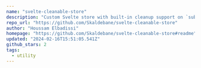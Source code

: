 ```yaml
---
name: "svelte-cleanable-store"
description: "Custom Svelte store with built-in cleanup support on `subscribe` (like React's `useEffect`)."
repo_url: "https://github.com/Skaldebane/svelte-cleanable-store"
author: "Houssam Elbadissi"
homepage: "https://github.com/Skaldebane/svelte-cleanable-store#readme"
updated: "2024-02-16T15:51:05.541Z"
github_stars: 2
tags: 
  - utility
---
```

